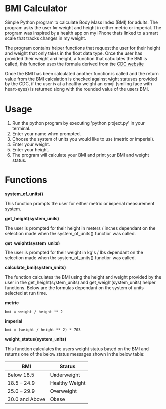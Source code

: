 # BMI Calculator

Simple Python program to calculate Body Mass Index (BMI) for adults. The program asks the user for weight and height in either metric or imperial. The program was inspired by a health app on my iPhone thats linked to a smart scale that tracks changes in my weight.

The program contains helper functions that request the user for their height and weight that only takes in the float data type. Once the user has provided their weight and height, a function that calculates the BMI is called, this function uses the formula derived from the [CDC website](https://www.cdc.gov/healthyweight/assessing/bmi/adult_bmi/index.html)

Once the BMI has been calculated another function is called and the return value from the BMI calculation is checked against wight statuses provided by the CDC, if the user is at a healthy weight an emoji (smiling face with heart-eyes) is returned along with the rounded value of the users BMI.

# Usage

1. Run the python program by executing 'python project.py' in your terminal.
2. Enter your name when prompted.
3. Choose the system of units you would like to use (metric or imperial).
4. Enter your weight.
5. Enter your height.
6. The program will calculate your BMI and print your BMI and weight status.

# Functions

**system_of_units()**

This function prompts the user for either metric or imperial measurement system.

**get_height(system_units)**

The user is prompted for their height in meters / inches dependant on the selection made when the system_of_units() function was called.

**get_weight(system_units)**

The user is prompted for their weight in kg's / lbs dependant on the selection made when the system_of_units() function was called.

**calculate_bmi(system_units)**

The function calculates the BMI using the height and weight provided by the user in the get_height(system_units) and get_weight(system_units) helper functions. Below are the formulas dependant on the system of units selected at run time.

  **metric**

    bmi = weight / height ** 2

  **imperial**

    bmi = (weight / height ** 2) * 703

**weight_status(system_units)**

This function calculates the users weight status based on the BMI and returns one of the below status messages shown in the below table:



| BMI      | Status |
| ----------- | ----------- |
| Below 18.5       | Underweight        |
| 18.5 – 24.9    | Healthy Weight        |
| 25.0 – 29.9       | Overweight       |
| 30.0 and Above   | Obese       |